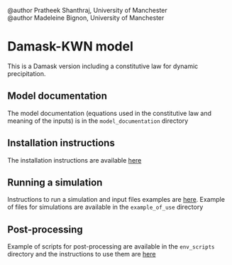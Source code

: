 @author Pratheek Shanthraj, University of Manchester  
@author Madeleine Bignon, University of Manchester


# Damask-KWN model
This is a Damask version including a constitutive law for dynamic precipitation.

## Model documentation
The model documentation (equations used in the constitutive law and meaning of the inputs) is in the ```model_documentation``` directory

## Installation instructions
The installation instructions are available [here](https://lightform-group.github.io/wiki/software_and_simulation/kwn-damask) 


## Running a simulation
Instructions to run a simulation and input files examples are [here](https://lightform-group.github.io/wiki/software_and_simulation/kwn-damask).
Example of files for simulations are available in the ```example_of_use``` directory

## Post-processing
Example of scripts for post-processing are available in the ```env_scripts``` directory and the instructions to use them are [here](https://lightform-group.github.io/wiki/software_and_simulation/kwn-damask) 
